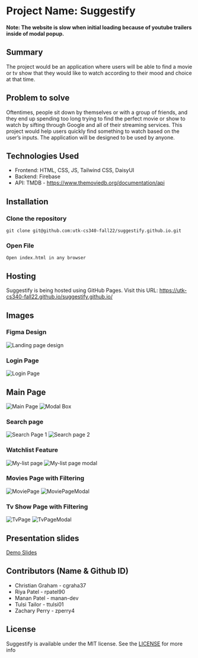 # Project Name: Suggestify

**Note: The website is slow when initial loading because of youtube trailers inside of modal popup.**

## Summary

The project would be an application where users will be able to find a movie or tv show that they would like to watch according to their mood and choice at that time.

## Problem to solve

Oftentimes, people sit down by themselves or with a group of friends, and they end up spending too long trying to find the perfect movie or show to watch by sifting through Google and all of their streaming services. This project would help users quickly find something to watch based on the user’s inputs. The application will be designed to be used by anyone.

## Technologies Used

- Frontend: HTML, CSS, JS, Tailwind CSS, DaisyUI
- Backend: Firebase
- API: TMDB - <https://www.themoviedb.org/documentation/api>


## Installation

### Clone the repository

```text
git clone git@github.com:utk-cs340-fall22/suggestify.github.io.git
```

### Open File

```text
Open index.html in any browser
```

## Hosting

Suggestify is being hosted using GitHub Pages. Visit this URL: <https://utk-cs340-fall22.github.io/suggestify.github.io/>

## Images

### Figma Design

![Landing page design](landing_page_design.png)

### Login Page

![Login Page](login_page.png)

##  Main Page
![Main Page](main_page.png)
![Modal Box](modal_box.png)

### Search page
![Search Page 1](search_page.png)
![Search page 2](search_page2.png)
### Watchlist Feature
![My-list page](watchlist-page-img.png)
![My-list page modal](watchlist-modal-img.png)

### Movies Page with Filtering
![MoviePage](moviePage.png)
![MoviePageModal](moviePageModal.png)
### Tv Show Page with Filtering
![TvPage](tvShowPage.png)
![TvPageModal](tvShowPageModal.png)

## Presentation slides

[Demo Slides](SuggestifyDemo.pdf)

## Contributors (Name & Github ID)

- Christian Graham - cgraha37
- Riya Patel - rpatel90
- Manan Patel - manan-dev
- Tulsi Tailor - ttulsi01
- Zachary Perry - zperry4

## License

Suggestify is available under the MIT license. See the [LICENSE](https://github.com/utk-cs340-fall22/suggestify.github.io/blob/main/LICENSE) for more info
